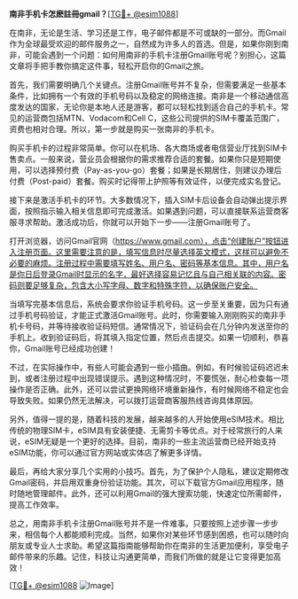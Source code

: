 **南非手机卡怎麽註冊gmail？**[[TG💪+ @esim1088](https://t.me/s/esim1088)]

在南非，无论是生活、学习还是工作，电子邮件都是不可或缺的一部分。而Gmail作为全球最受欢迎的邮件服务之一，自然成为许多人的首选。但是，如果你刚到南非，可能会遇到一个问题：如何用南非的手机卡注册Gmail账号呢？别担心，这篇文章将手把手教你搞定这件事，轻松开启你的Gmail之旅。

首先，我们需要明确几个关键点。注册Gmail账号并不复杂，但需要满足一些基本条件，比如拥有一个有效的手机号码以及稳定的网络连接。南非是一个移动通信高度发达的国家，无论你是本地人还是游客，都可以轻松找到适合自己的手机卡。常见的运营商包括MTN、Vodacom和Cell C，这些公司提供的SIM卡覆盖范围广，资费也相对合理。所以，第一步就是购买一张南非的手机卡。

购买手机卡的过程非常简单。你可以在机场、各大商场或者电信营业厅找到SIM卡售卖点。一般来说，营业员会根据你的需求推荐合适的套餐。如果你只是短期使用，可以选择预付费（Pay-as-you-go）套餐；如果是长期居住，则建议办理后付费（Post-paid）套餐。购买时记得带上护照等有效证件，以便完成实名登记。

接下来是激活手机卡的环节。大多数情况下，插入SIM卡后设备会自动弹出提示界面，按照指示输入相关信息即可完成激活。如果遇到问题，可以直接联系运营商客服寻求帮助。激活成功后，你就可以开始下一步——注册Gmail账号了。

打开浏览器，访问Gmail官网（https://www.gmail.com），点击“创建账户”按钮进入注册页面。这里需要注意的是，填写信息时尽量选择英文模式，这样可以避免不必要的麻烦。注册过程中需要填写姓名、用户名、密码等基本信息。其中，用户名是你日后登录Gmail时显示的名字，最好选择容易记忆且与自己相关联的内容。密码则要足够复杂，包含大小写字母、数字和特殊字符，以确保账户安全。

当填写完基本信息后，系统会要求你验证手机号码。这一步至关重要，因为只有通过手机号码验证，才能正式激活Gmail账号。此时，你需要输入刚刚购买的南非手机卡号码，并等待接收验证码短信。通常情况下，验证码会在几分钟内发送至你的手机上。收到验证码后，将其填入指定位置，然后点击提交。如果一切顺利，恭喜你，Gmail账号已经成功创建！

不过，在实际操作中，有些人可能会遇到一些小插曲。例如，有时候验证码迟迟未到，或者注册过程中出现错误提示。遇到这种情况时，不要慌张，耐心检查每一项操作是否正确。此外，还可以尝试更换网络环境重新操作，有时候网络不稳定也会导致失败。如果仍然无法解决，可以拨打运营商客服热线咨询具体原因。

另外，值得一提的是，随着科技的发展，越来越多的人开始使用eSIM技术。相比传统的物理SIM卡，eSIM具有安装便捷、无需剪卡等优点。对于经常旅行的人来说，eSIM无疑是一个更好的选择。目前，南非的一些主流运营商已经开始支持eSIM功能，你可以通过官方网站或实体店了解更多详情。

最后，再给大家分享几个实用的小技巧。首先，为了保护个人隐私，建议定期修改Gmail密码，并启用双重身份验证功能。其次，可以下载官方Gmail应用程序，随时随地管理邮件。此外，还可以利用Gmail的强大搜索功能，快速定位所需邮件，提高工作效率。

总之，用南非手机卡注册Gmail账号并不是一件难事。只要按照上述步骤一步步来，相信每个人都能顺利完成。当然，如果你对某些环节感到困惑，也可以随时向朋友或专业人士求助。希望这篇指南能够帮助你在南非的生活更加便利，享受电子邮件带来的乐趣。记住，科技让沟通更简单，而我们所做的就是让它变得更加高效！

[[TG💪+ @esim1088](https://t.me/s/esim1088) ![Image](https://i.postimg.cc/4NQfJmqS/Snipaste-2025-05-13-00-14-12.png)]